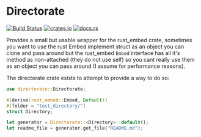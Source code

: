 # Directorate

[![Build Status](https://github.com/ewestudios/ewe_platform/workflows/Test/badge.svg)](https://github.com/ewestudios/ewe_platform/rust-embed/actions?query=workflow%3ATest)
[![crates.io](https://img.shields.io/crates/v/directorate.svg)](https://crates.io/crates/directorate)
[![docs.rs](https://img.shields.io/crates/v/rust-embed.svg)](https://docs.rs/directorate/0.0.1/directorate/)

Provides a small but usable wrapper for the rust_embed crate, sometimes you want to use the rust Embed implement struct
as an object you can clone and pass around but the rust_embed `Embed` interface has all it's method as non-attached (they do not use self)
so you cant really use them as an object you can pass around (I assume for performance reasons).

The directorate crate exists to attempt to provide a way to do so:

```Rust
use directorate::Directorate;

#[derive(rust_embed::Embed, Default)]
#[folder = "test_directory/"]
struct Directory;

let generator = Directorate::<Directory>::default();
let readme_file = generator.get_file("README.md");

```
